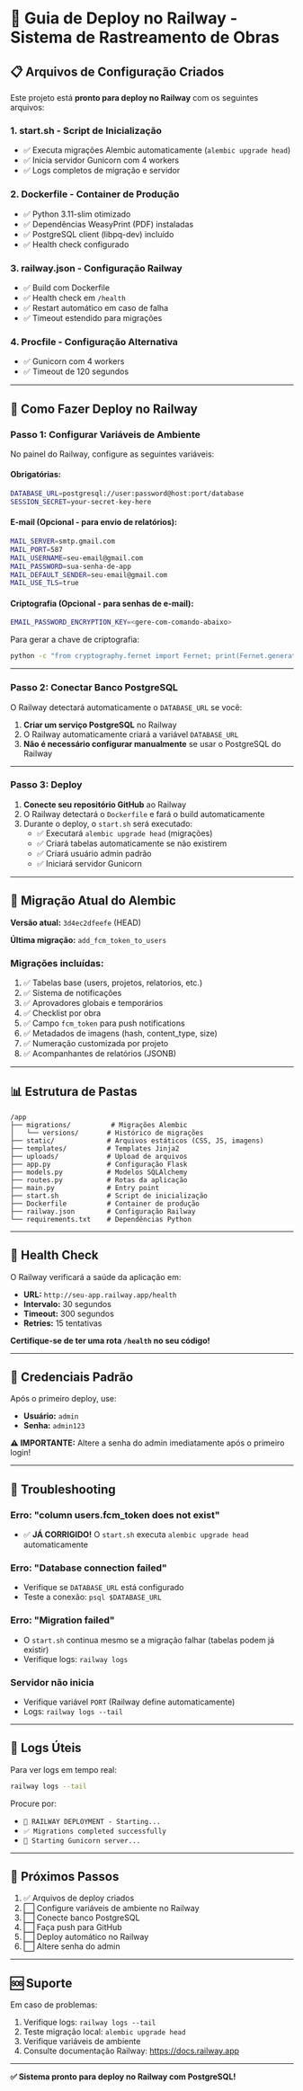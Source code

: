 # 🚂 Guia de Deploy no Railway - Sistema de Rastreamento de Obras

## 📋 Arquivos de Configuração Criados

Este projeto está **pronto para deploy no Railway** com os seguintes arquivos:

### 1. **start.sh** - Script de Inicialização
- ✅ Executa migrações Alembic automaticamente (`alembic upgrade head`)
- ✅ Inicia servidor Gunicorn com 4 workers
- ✅ Logs completos de migração e servidor

### 2. **Dockerfile** - Container de Produção
- ✅ Python 3.11-slim otimizado
- ✅ Dependências WeasyPrint (PDF) instaladas
- ✅ PostgreSQL client (libpq-dev) incluído
- ✅ Health check configurado

### 3. **railway.json** - Configuração Railway
- ✅ Build com Dockerfile
- ✅ Health check em `/health`
- ✅ Restart automático em caso de falha
- ✅ Timeout estendido para migrações

### 4. **Procfile** - Configuração Alternativa
- ✅ Gunicorn com 4 workers
- ✅ Timeout de 120 segundos

---

## 🚀 Como Fazer Deploy no Railway

### **Passo 1: Configurar Variáveis de Ambiente**

No painel do Railway, configure as seguintes variáveis:

#### **Obrigatórias:**
```bash
DATABASE_URL=postgresql://user:password@host:port/database
SESSION_SECRET=your-secret-key-here
```

#### **E-mail (Opcional - para envio de relatórios):**
```bash
MAIL_SERVER=smtp.gmail.com
MAIL_PORT=587
MAIL_USERNAME=seu-email@gmail.com
MAIL_PASSWORD=sua-senha-de-app
MAIL_DEFAULT_SENDER=seu-email@gmail.com
MAIL_USE_TLS=true
```

#### **Criptografia (Opcional - para senhas de e-mail):**
```bash
EMAIL_PASSWORD_ENCRYPTION_KEY=<gere-com-comando-abaixo>
```

Para gerar a chave de criptografia:
```bash
python -c "from cryptography.fernet import Fernet; print(Fernet.generate_key().decode())"
```

---

### **Passo 2: Conectar Banco PostgreSQL**

O Railway detectará automaticamente o `DATABASE_URL` se você:

1. **Criar um serviço PostgreSQL** no Railway
2. O Railway automaticamente criará a variável `DATABASE_URL`
3. **Não é necessário configurar manualmente** se usar o PostgreSQL do Railway

---

### **Passo 3: Deploy**

1. **Conecte seu repositório GitHub** ao Railway
2. O Railway detectará o `Dockerfile` e fará o build automaticamente
3. Durante o deploy, o `start.sh` será executado:
   - ✅ Executará `alembic upgrade head` (migrações)
   - ✅ Criará tabelas automaticamente se não existirem
   - ✅ Criará usuário admin padrão
   - ✅ Iniciará servidor Gunicorn

---

## 🔧 Migração Atual do Alembic

**Versão atual:** `3d4ec2dfeefe` (HEAD)

**Última migração:** `add_fcm_token_to_users`

### Migrações incluídas:
1. ✅ Tabelas base (users, projetos, relatorios, etc.)
2. ✅ Sistema de notificações
3. ✅ Aprovadores globais e temporários
4. ✅ Checklist por obra
5. ✅ Campo `fcm_token` para push notifications
6. ✅ Metadados de imagens (hash, content_type, size)
7. ✅ Numeração customizada por projeto
8. ✅ Acompanhantes de relatórios (JSONB)

---

## 📊 Estrutura de Pastas

```
/app
├── migrations/          # Migrações Alembic
│   └── versions/       # Histórico de migrações
├── static/             # Arquivos estáticos (CSS, JS, imagens)
├── templates/          # Templates Jinja2
├── uploads/            # Upload de arquivos
├── app.py              # Configuração Flask
├── models.py           # Modelos SQLAlchemy
├── routes.py           # Rotas da aplicação
├── main.py             # Entry point
├── start.sh            # Script de inicialização
├── Dockerfile          # Container de produção
├── railway.json        # Configuração Railway
└── requirements.txt    # Dependências Python
```

---

## 🏥 Health Check

O Railway verificará a saúde da aplicação em:

- **URL:** `http://seu-app.railway.app/health`
- **Intervalo:** 30 segundos
- **Timeout:** 300 segundos
- **Retries:** 15 tentativas

**Certifique-se de ter uma rota `/health` no seu código!**

---

## 🔐 Credenciais Padrão

Após o primeiro deploy, use:

- **Usuário:** `admin`
- **Senha:** `admin123`

**⚠️ IMPORTANTE:** Altere a senha do admin imediatamente após o primeiro login!

---

## 🐛 Troubleshooting

### **Erro: "column users.fcm_token does not exist"**
- ✅ **JÁ CORRIGIDO!** O `start.sh` executa `alembic upgrade head` automaticamente

### **Erro: "Database connection failed"**
- Verifique se `DATABASE_URL` está configurado
- Teste a conexão: `psql $DATABASE_URL`

### **Erro: "Migration failed"**
- O `start.sh` continua mesmo se a migração falhar (tabelas podem já existir)
- Verifique logs: `railway logs`

### **Servidor não inicia**
- Verifique variável `PORT` (Railway define automaticamente)
- Logs: `railway logs --tail`

---

## 📝 Logs Úteis

Para ver logs em tempo real:

```bash
railway logs --tail
```

Procure por:
- `🚂 RAILWAY DEPLOYMENT - Starting...`
- `✅ Migrations completed successfully`
- `🚀 Starting Gunicorn server...`

---

## 🎯 Próximos Passos

1. ✅ Arquivos de deploy criados
2. ⬜ Configure variáveis de ambiente no Railway
3. ⬜ Conecte banco PostgreSQL
4. ⬜ Faça push para GitHub
5. ⬜ Deploy automático no Railway
6. ⬜ Altere senha do admin

---

## 🆘 Suporte

Em caso de problemas:

1. Verifique logs: `railway logs --tail`
2. Teste migração local: `alembic upgrade head`
3. Verifique variáveis de ambiente
4. Consulte documentação Railway: https://docs.railway.app

---

**✅ Sistema pronto para deploy no Railway com PostgreSQL!**
